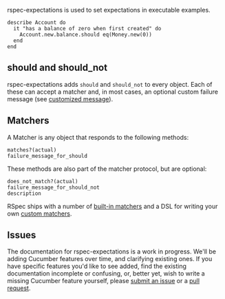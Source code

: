 rspec-expectations is used to set expectations in executable examples.

    describe Account do
      it "has a balance of zero when first created" do
        Account.new.balance.should eq(Money.new(0))
      end
    end

## should and should_not

rspec-expectations adds `should` and `should_not` to every object. Each of
these can accept a matcher and, in most cases, an optional custom failure
message (see [customized
message](/rspec/rspec-expectations/v/2-3/customized-message)).

## Matchers

A Matcher is any object that responds to the following methods:

    matches?(actual)
    failure_message_for_should

These methods are also part of the matcher protocol, but are optional:

    does_not_match?(actual)
    failure_message_for_should_not
    description

RSpec ships with a number of [built-in
matchers](/rspec/rspec-expectations/v/2-3/dir/built-in-matchers) and a DSL for
writing your own [custom
matchers](/rspec/rspec-expectations/v/2-3/dir/custom-matchers).

## Issues

The documentation for rspec-expectations is a work in progress. We'll be adding
Cucumber features over time, and clarifying existing ones.  If you have
specific features you'd like to see added, find the existing documentation
incomplete or confusing, or, better yet, wish to write a missing Cucumber
feature yourself, please [submit an
issue](http://github.com/rspec/rspec-expectations/issues) or a [pull
request](http://github.com/rspec/rspec-expectations).
